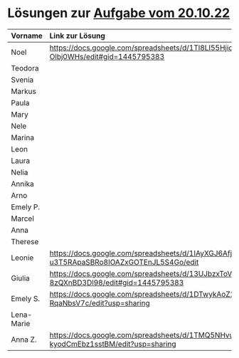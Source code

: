 # Lösungen zur [Aufgabe vom 20.10.22](https://github.com/die-macher/unterricht/blob/main/2022-10-20.md)


| Vorname    | Link zur Lösung |
|:---------- |:--------------- |
| Noel       |  https://docs.google.com/spreadsheets/d/1Tl8LI55Hjic5i_PXzFa5_R1JFRGwtGWMOH-Olbj0WHs/edit#gid=1445795383               |
| Teodora    |                 |
| Svenia     |                 |
| Markus     |                 |
| Paula      |                 |
| Mary       | | [hausaufgaben]([https://docs.google.com/spreadsheets/d/1K6OPk-Bv4lgQREvLBqzc_iC-oYbFy-TxtYAOCX0Xw1A/edit?usp=sharing](https://docs.google.com/spreadsheets/d/1y3i4kYMgm2hT7fJ2khIFonjxmKSntkv09X4dzytdVS0/edit?usp=sharing)) |                 |
| Nele       |                 |
| Marina     |                 |
| Leon       |                 |
| Laura      |                 |
| Nelia      |                 |
| Annika     |                 |
| Arno       |                 |
| Emely P.   |                 |
| Marcel     |                 |
| Anna       |                 |
| Therese    |                 |
| Leonie     | https://docs.google.com/spreadsheets/d/1IAyXGJ6AfjpB-u3T5RApaSBRo8IOAZxGOTEnJL5S4Go/edit                |
| Giulia     | https://docs.google.com/spreadsheets/d/13UJbzxToVva-J6KnaXtboHD4E9t8v3-8zQXnBD3Dl98/edit#gid=1445795383                |
| Emely S.   |  https://docs.google.com/spreadsheets/d/1DTwykAoZ2FjT2eqiyrcG1oicctMrE6p81-RqaNbsV7c/edit?usp=sharing               |
| Lena-Marie |                 |
| Anna Z.    |  https://docs.google.com/spreadsheets/d/1TMQ5NHvuExfYqNUFYT5xhZUXccJ-kyodCmEbz1sstBM/edit?usp=sharing               |

